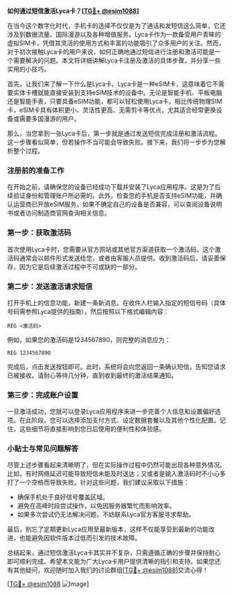 **如何通过短信激活Lyca卡？[[TG💪+ @esim1088](https://t.me/s/esim1088)]**

在当今这个数字化时代，手机卡的选择不仅仅是为了通话和发短信这么简单，它还涉及到数据流量、国际漫游以及各种增值服务。Lyca卡作为一款备受用户青睐的虚拟SIM卡，凭借其灵活的使用方式和丰富的功能吸引了众多用户的关注。然而，对于初次接触Lyca卡的用户来说，如何正确地通过短信进行注册和激活可能是一个需要解决的问题。本文将详细讲解Lyca卡注册及激活的具体步骤，并分享一些实用的小技巧。

首先，让我们来了解一下什么是Lyca卡。Lyca卡是一种eSIM卡，这意味着它不需要实体卡槽就能直接安装到支持eSIM技术的设备中。无论是智能手机、平板电脑还是智能手表，只要具备eSIM功能，都可以轻松使用Lyca卡。相比传统物理SIM卡，eSIM卡具有体积更小、灵活性更高、无需剪卡等优点，尤其适合经常更换设备或需要多国漫游的用户。

那么，当您拿到一张Lyca卡后，第一步就是通过发送短信完成注册和激活流程。这一步骤看似简单，但若操作不当可能会导致失败。接下来，我们将一步步为您解析整个过程。

### 注册前的准备工作

在开始之前，请确保您的设备已经成功下载并安装了Lyca应用程序。这是为了后续验证身份和管理账户所必需的。此外，检查您的手机是否支持eSIM功能，并确认运营商已开放eSIM服务。如果不确定自己的设备是否兼容，可以查阅设备说明书或者访问制造商官网查询相关信息。

### 第一步：获取激活码

首次使用Lyca卡时，您需要从官方网站或其他官方渠道获取一个激活码。这个激活码通常会以邮件形式发送给您，或者由客服人员提供。收到激活码后，请妥善保存，因为它是后续激活过程中不可或缺的一部分。

### 第二步：发送激活请求短信

打开手机上的信息功能，新建一条新消息。在收件人栏输入指定的短信号码（具体号码需参照Lyca提供的指南），然后按照以下格式编辑内容：

```
REG <激活码>
```

例如，如果您的激活码是1234567890，则完整的消息应为：

```
REG 1234567890
```

完成后，点击发送按钮即可。此时，系统将会向您返回一条确认短信，告知您请求已被接收。请耐心等待几分钟，直到收到最终的激活结果通知。

### 第三步：完成账户设置

一旦激活成功，您就可以登录Lyca应用程序来进一步完善个人信息和设置偏好选项。在此阶段，您可以选择添加支付方式、设定数据套餐以及其他个性化配置。记住，这些细节将直接影响到您日后使用的便利性和体验感。

### 小贴士与常见问题解答

尽管上述步骤看起来清晰明了，但在实际操作过程中仍然可能出现各种意外情况。比如，有时网络延迟可能导致短信未能及时送达；又或者是输入激活码时不小心多打了一个空格而导致失败。针对这些问题，我们建议采取以下措施：

- 确保手机处于良好信号覆盖区域。
- 避免在高峰时段尝试操作，以免因服务器繁忙而影响效率。
- 如果多次尝试仍无法解决问题，不妨联系Lyca官方客服寻求帮助。

最后，别忘了定期更新Lyca应用至最新版本，这样不仅能享受到最新的功能改进，也能避免因软件版本过低而引发的技术故障。

总结起来，通过短信激活Lyca卡其实并不复杂，只需遵循正确的步骤并保持耐心即可顺利完成。希望本文能为广大Lyca卡用户提供清晰的指引和支持。如果您还有其他疑问，欢迎随时加入我们的讨论群组[[TG💪+ @esim1088](https://t.me/s/esim1088)]交流心得！

[[TG💪+ @esim1088](https://t.me/s/esim1088) ![Image](https://i.postimg.cc/4NQfJmqS/Snipaste-2025-05-13-00-14-12.png)]